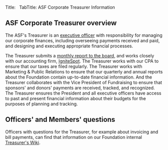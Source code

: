 Title: &nbsp;
TabTitle: ASF Corporate Treasurer Information
<!-- Licensed under ALv2 -->

<div class="panel panel-success">
  <div class="panel-heading">
    <h2 class="panel-title">ASF Corporate Treasurer overview</h2>
  </div>
  <div class="panel-body">
    <p>
    The ASF's Treasurer is an <a href="https://www.apache.org/foundation/#who-runs-the-asf">executive officer</a> with responsibility 
    for managing our corporate finances, including overseeing payments received and paid, and designing and executing appropriate financial processes.
    </p>
    <p>
    The Treasurer submits a <a href="https://whimsy.apache.org/board/minutes/Treasurer">monthly report to the board</a>, 
    and works closely with our accounting firm, <a href="http://www.ignitespot.com/"e target="_blank">IgniteSpot</a>.  The Treasurer works 
    with our CPA to ensure that our taxes are filed regularly.  The Treasurer works with Marketing & Public Relations to ensure that
    our quarterly and annual reports about the Foundation contain up-to-date financial information.  And the Treasurer collaborates 
    with the Vice President of Fundraising to ensure that sponsors' and donors' payments are received, tracked, and recognized.  The Treasurer 
    ensures the President and all executive officers have access to past and present financial information about their budgets for the 
    purposes of planning and tracking.
    </p>
  </div>
</div>

<div class="panel panel-info">
  <div class="panel-heading">
    <h2 class="panel-title">Officers' and Members' questions</h2>
  </div>
  <div class="panel-body">
    <p>Officers with questions for the Treasurer, for example about invoicing and bill payments, can find that information on our Foundation internal
      <a href="https://cwiki.apache.org/confluence/display/ASFP/Treasurer+Internal">Treasurer's Wiki</a>.  </p>
  </div>
</div>

